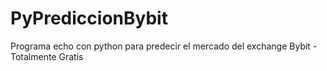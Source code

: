 # PyPrediccionBybit
Programa echo con python para predecir el mercado del exchange Bybit - Totalmente Gratis
